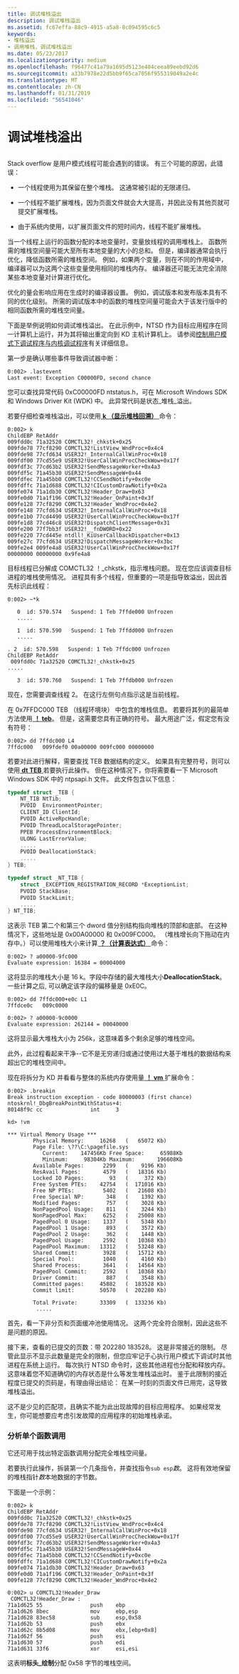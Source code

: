 ```yaml
---
title: 调试堆栈溢出
description: 调试堆栈溢出
ms.assetid: fc67effa-88c9-4915-a5a8-8c094595c6c5
keywords:
- 堆栈溢出
- 调用堆栈，调试堆栈溢出
ms.date: 05/23/2017
ms.localizationpriority: medium
ms.openlocfilehash: f96477c41a79a1695d5123e404ceea89eebd92d6
ms.sourcegitcommit: a33b7978e22d5bb9f65ca7056f955319049a2e4c
ms.translationtype: MT
ms.contentlocale: zh-CN
ms.lasthandoff: 01/31/2019
ms.locfileid: "56541046"
---
```

# <a name="debugging-a-stack-overflow"></a>调试堆栈溢出


## <span id="ddk_debugging_a_stack_overflow_dbg"></span><span id="DDK_DEBUGGING_A_STACK_OVERFLOW_DBG"></span>


Stack overflow 是用户模式线程可能会遇到的错误。 有三个可能的原因，此错误：

-   一个线程使用为其保留在整个堆栈。 这通常被引起的无限递归。

-   一个线程不能扩展堆栈，因为页面文件就会大大提高，并因此没有其他页就可提交扩展堆栈。

-   由于系统内使用，以扩展页面文件的短时间内，线程不能扩展堆栈。

当一个线程上运行的函数分配的本地变量时，变量放线程的调用堆栈上。 函数所需的堆栈空间量可能大至所有本地变量的大小的总和。 但是，编译器通常会执行优化，降低函数所需的堆栈空间。 例如，如果两个变量，则在不同的作用域中，编译器可以为这两个这些变量使用相同的堆栈内存。 编译器还可能无法完全消除某些本地变量对计算进行优化。

优化的量会影响应用在生成时的编译器设置。 例如，调试版本和发布版本具有不同的优化级别。 所需的调试版本中的函数的堆栈空间量可能会大于该发行版中的相同函数所需的堆栈空间量。

下面是举例说明如何调试堆栈溢出。 在此示例中，NTSD 作为目标应用程序在同一计算机上运行，并为其将输出重定向到 KD 主机计算机上。 请参阅[控制用户模式下调试程序与内核调试程序](controlling-the-user-mode-debugger-from-the-kernel-debugger.md)有关详细信息。

第一步是确认哪些事件导致调试器中断：

```dbgcmd
0:002> .lastevent 
Last event: Exception C00000FD, second chance 
```

您可以查找异常代码 0xC00000FD ntstatus.h，可在 Microsoft Windows SDK 和 Windows Driver Kit (WDK) 中。 此异常代码是状态\_堆栈\_溢出。

若要仔细检查堆栈溢出，可以使用[ **k （显示堆栈回溯）** ](k--kb--kc--kd--kp--kp--kv--display-stack-backtrace-.md)命令：

```dbgcmd
0:002> k 
ChildEBP RetAddr
009fdd0c 71a32520 COMCTL32!_chkstk+0x25
009fde78 77cf8290 COMCTL32!ListView_WndProc+0x4c4
009fde98 77cfd634 USER32!_InternalCallWinProc+0x18
009fdf00 77cd55e9 USER32!UserCallWinProcCheckWow+0x17f
009fdf3c 77cd63b2 USER32!SendMessageWorker+0x4a3
009fdf5c 71a45b30 USER32!SendMessageW+0x44
009fdfec 71a45bb0 COMCTL32!CCSendNotify+0xc0e
009fdffc 71a1d688 COMCTL32!CICustomDrawNotify+0x2a
009fe074 71a1db30 COMCTL32!Header_Draw+0x63
009fe0d0 71a1f196 COMCTL32!Header_OnPaint+0x3f
009fe128 77cf8290 COMCTL32!Header_WndProc+0x4e2
009fe148 77cfd634 USER32!_InternalCallWinProc+0x18
009fe1b0 77cd4490 USER32!UserCallWinProcCheckWow+0x17f
009fe1d8 77cd46c8 USER32!DispatchClientMessage+0x31
009fe200 77f7bb3f USER32!__fnDWORD+0x22
009fe220 77cd445e ntdll!_KiUserCallbackDispatcher+0x13
009fe27c 77cfd634 USER32!DispatchMessageWorker+0x3bc
009fe2e4 009fe4a8 USER32!UserCallWinProcCheckWow+0x17f
00000000 00000000 0x9fe4a8 
```

目标线程已分解成 COMCTL32 ！\_chkstk，指示堆栈问题。 现在您应该调查目标进程的堆栈使用情况。 进程具有多个线程，但重要的一项是指导致溢出，因此首先标识此线程：

```dbgcmd
0:002> ~*k

   0  id: 570.574   Suspend: 1 Teb 7ffde000 Unfrozen
   .....

   1  id: 570.590   Suspend: 1 Teb 7ffdd000 Unfrozen
   .....

. 2  id: 570.598   Suspend: 1 Teb 7ffdc000 Unfrozen
ChildEBP RetAddr
 009fdd0c 71a32520 COMCTL32!_chkstk+0x25 
.....

   3  id: 570.760   Suspend: 1 Teb 7ffdb000 Unfrozen 
```

现在，您需要调查线程 2。 在这行左侧句点指示这是当前线程。

在 0x7FFDC000 TEB （线程环境块） 中包含的堆栈信息。 若要将其列的最简单方法使用[ **！ teb**](-teb.md)。 但是，这需要您具有正确的符号。 最大用途广泛，假定您有没有符号：

```dbgcmd
0:002> dd 7ffdc000 L4 
7ffdc000   009fdef0 00a00000 009fc000 00000000 
```

若要对此进行解释，需要查找 TEB 数据结构的定义。 如果具有完整符号，则可以使用[ **dt TEB** ](dt--display-type-.md)若要执行此操作。 但在这种情况下，你将需要看一下 Microsoft Windows SDK 中的 ntpsapi.h 文件。 此文件包含以下信息：

```cpp
typedef struct _TEB {
    NT_TIB NtTib;
    PVOID  EnvironmentPointer;
    CLIENT_ID ClientId;
    PVOID ActiveRpcHandle;
    PVOID ThreadLocalStoragePointer;
    PPEB ProcessEnvironmentBlock;
    ULONG LastErrorValue;
    .....
    PVOID DeallocationStack;
    .....
} TEB;

typedef struct _NT_TIB {
    struct _EXCEPTION_REGISTRATION_RECORD *ExceptionList;
    PVOID StackBase;
    PVOID StackLimit;
    .....
} NT_TIB; 
```

这表示 TEB 第二个和第三个 dword 值分别结构指向堆栈的顶部和底部。 在这种情况下，这些地址是 0x00A00000 和 0x009FC000。 （堆栈增长向下拖动在内存中。）可以使用堆栈大小来计算[ **？（计算表达式）** ](---evaluate-expression-.md)命令：

```dbgcmd
0:002> ? a00000-9fc000
Evaluate expression: 16384 = 00004000 
```

这将显示的堆栈大小是 16 k。字段中存储的最大堆栈大小**DeallocationStack**。 一些计算之后, 可以确定该字段的偏移量是 0xE0C。

```dbgcmd
0:002> dd 7ffdc000+e0c L1 
7ffdce0c   009c0000 

0:002> ? a00000-9c0000 
Evaluate expression: 262144 = 00040000 
```

这将显示最大堆栈大小为 256k，这意味着多个剩余足够的堆栈空间。

此外，此过程看起来干净--它不是无穷递归或通过使用过大基于堆栈的数据结构来超出它的堆栈空间中。

现在将拆分为 KD 并看看与整体的系统内存使用量[ **！ vm** ](-vm.md)扩展命令：

```dbgcmd
0:002> .breakin 
Break instruction exception - code 80000003 (first chance)
ntoskrnl!_DbgBreakPointWithStatus+4:
80148f9c cc               int     3

kd> !vm 

*** Virtual Memory Usage ***
        Physical Memory:     16268   (   65072 Kb)
        Page File: \??\C:\pagefile.sys
           Current:    147456Kb Free Space:     65988Kb
           Minimum:     98304Kb Maximum:       196608Kb
        Available Pages:      2299   (    9196 Kb)
        ResAvail Pages:       4579   (   18316 Kb)
        Locked IO Pages:        93   (     372 Kb)
        Free System PTEs:    42754   (  171016 Kb)
        Free NP PTEs:         5402   (   21608 Kb)
        Free Special NP:       348   (    1392 Kb)
        Modified Pages:        757   (    3028 Kb)
        NonPagedPool Usage:    811   (    3244 Kb)
        NonPagedPool Max:     6252   (   25008 Kb)
        PagedPool 0 Usage:    1337   (    5348 Kb)
        PagedPool 1 Usage:     893   (    3572 Kb)
        PagedPool 2 Usage:     362   (    1448 Kb)
        PagedPool Usage:      2592   (   10368 Kb)
        PagedPool Maximum:   13312   (   53248 Kb)
        Shared Commit:        3928   (   15712 Kb)
        Special Pool:         1040   (    4160 Kb)
        Shared Process:       3641   (   14564 Kb)
        PagedPool Commit:     2592   (   10368 Kb)
        Driver Commit:         887   (    3548 Kb)
        Committed pages:     45882   (  183528 Kb)
        Commit limit:        50570   (  202280 Kb)

        Total Private:       33309   (  133236 Kb)
         ..... 
```

首先，看一下非分页和页面缓冲池使用情况。 这两个完全符合限制，因此这些不是问题的原因。

接下来，查看的已提交的页数：带 202280 183528。 这是非常接近的限制。 尽管此显示不显示此数量是完全的限制，但您应牢记于心执行用户模式下调试时其他进程在系统上运行。 每次执行 NTSD 命令时，这些其他进程也分配和释放内存。 这意味着您不知道确切的内存状态是什么等发生堆栈溢出时。 鉴于此限制的接近程度已提交的页码是，有理由得出结论： 在某一时刻的页面文件已用完，这导致堆栈溢出。

这不是少见的匹配项，且确实不能为此出现故障的目标应用程序。 如果经常发生，你可能想要应考虑引发故障的应用程序的初始堆栈承诺。

### <a name="span-idanalyzingasinglefunctioncallspanspan-idanalyzingasinglefunctioncallspananalyzing-a-single-function-call"></a><span id="analyzing_a_single_function_call"></span><span id="ANALYZING_A_SINGLE_FUNCTION_CALL"></span>分析单个函数调用

它还可用于找出特定函数调用分配完全堆栈空间量。

若要执行此操作，拆装第一个几条指令，并查找指令`sub esp`*数*。 这将有效地保留的堆栈指针*数*本地数据的字节数。

下面是一个示例：

```dbgcmd
0:002> k 
ChildEBP RetAddr
009fdd0c 71a32520 COMCTL32!_chkstk+0x25
009fde78 77cf8290 COMCTL32!ListView_WndProc+0x4c4
009fde98 77cfd634 USER32!_InternalCallWinProc+0x18
009fdf00 77cd55e9 USER32!UserCallWinProcCheckWow+0x17f
009fdf3c 77cd63b2 USER32!SendMessageWorker+0x4a3
009fdf5c 71a45b30 USER32!SendMessageW+0x44
009fdfec 71a45bb0 COMCTL32!CCSendNotify+0xc0e
009fdffc 71a1d688 COMCTL32!CICustomDrawNotify+0x2a
009fe074 71a1db30 COMCTL32!Header_Draw+0x63
009fe0d0 71a1f196 COMCTL32!Header_OnPaint+0x3f
009fe128 77cf8290 COMCTL32!Header_WndProc+0x4e2

0:002> u COMCTL32!Header_Draw
 COMCTL32!Header_Draw :
71a1d625 55               push    ebp
71a1d626 8bec             mov     ebp,esp
71a1d628 83ec58           sub     esp,0x58
71a1d62b 53               push    ebx
71a1d62c 8b5d08           mov     ebx,[ebp+0x8]
71a1d62f 56               push    esi
71a1d630 57               push    edi
71a1d631 33f6             xor     esi,esi 
```

这表明**标头\_绘制**分配 0x58 字节的堆栈空间。

 

 





